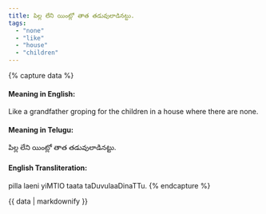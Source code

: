 ```yaml
---
title: పిల్ల లేని యింట్లో తాత తడువులాడినట్టు.
tags:
  - "none"
  - "like"
  - "house"
  - "children"
---
```


{% capture data %}
#### Meaning in English:
Like a grandfather groping for the children in a house where there are none.

#### Meaning in Telugu:
పిల్ల లేని యింట్లో తాత తడువులాడినట్టు.

#### English Transliteration:
pilla laeni yiMTlO taata taDuvulaaDinaTTu.
{% endcapture %}

{{ data | markdownify }}

